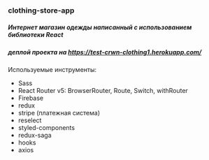 ### clothing-store-app

##### Интернет магазин одежды написанный с использованием библиотеки React

##### деплой проекта на https://test-crwn-clothing1.herokuapp.com/

Используемые инструменты:
* Sass
* React Router v5: BrowserRouter, Route, Switch, withRouter
* Firebase
* redux
* stripe (платежная система)
* reselect
* styled-components
* redux-saga
* hooks
* axios